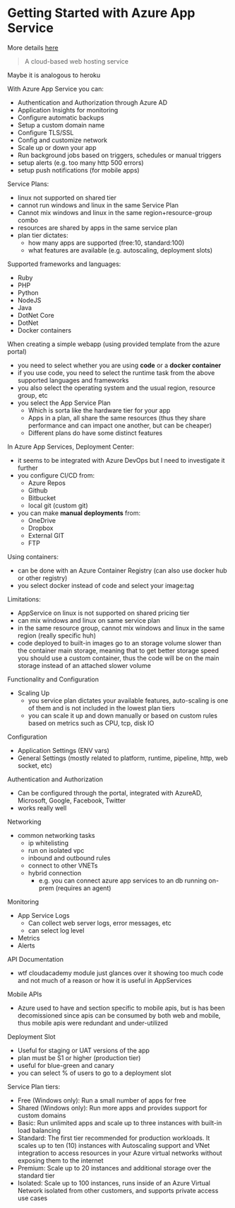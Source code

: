 # Getting Started with Azure App Service

More details [here](https://azure.microsoft.com/en-us/services/app-service/)

> A cloud-based web hosting service

Maybe it is analogous to heroku

With Azure App Service you can:
- Authentication and Authorization through Azure AD
- Application Insights for monitoring
- Configure automatic backups
- Setup a custom domain name
- Configure TLS/SSL
- Config and customize network
- Scale up or down your app
- Run background jobs based on triggers, schedules or manual triggers
- setup alerts (e.g. too many http 500 errors)
- setup push notifications (for mobile apps)

Service Plans:
- linux not supported on shared tier
- cannot run windows and linux in the same Service Plan
- Cannot mix windows and linux in the same region+resource-group combo
- resources are shared by apps in the same service plan
- plan tier dictates:
  - how many apps are supported (free:10, standard:100)
  - what features are available (e.g. autoscaling, deployment slots)


Supported frameworks and languages:
- Ruby
- PHP
- Python
- NodeJS
- Java
- DotNet Core
- DotNet
- Docker containers

When creating a simple webapp (using provided template from the azure portal)
- you need to select whether you are using __code__ or a __docker container__
- if you use code, you need to select the runtime task from the above supported languages and frameworks
- you also select the operating system and the usual region, resource group, etc
- you select the App Service Plan
  - Which is sorta like the hardware tier for your app
  - Apps in a plan, all share the same resources (thus they share performance and can impact one another, but can be cheaper)
  - Different plans do have some distinct features

In Azure App Services, Deployment Center:
- it seems to be integrated with Azure DevOps but I need to investigate it further
- you configure CI/CD from:
  - Azure Repos
  - Github
  - Bitbucket
  - local git (custom git)
- you can make __manual deployments__ from:
  - OneDrive
  - Dropbox
  - External GIT
  - FTP

Using containers:
- can be done with an Azure Container Registry (can also use docker hub or other registry)
- you select docker instead of code and select your image:tag

Limitations:
- AppService on linux is not supported on shared pricing tier
- can mix windows and linux on same service plan
- in the same resource group, cannot mix windows and linux in the same region (really specific huh)
- code deployed to built-in images go to an storage volume slower than the container main storage, meaning that to get better storage speed you should use a custom container, thus the code will be on the main storage instead of an attached slower volume

Functionality and Configuration
- Scaling Up
  - you service plan dictates your available features, auto-scaling is one of them and is not included in the lowest plan tiers
  - you can scale it up and down manually or based on custom rules based on metrics such as CPU, tcp, disk IO

Configuration
- Application Settings  (ENV vars)
- General Settings (mostly related to platform, runtime, pipeline, http, web socket, etc)

Authentication and Authorization
- Can be configured through the portal, integrated with AzureAD, Microsoft, Google, Facebook, Twitter
- works really well

Networking
- common networking tasks
  - ip whitelisting
  - run on isolated vpc
  - inbound and outbound rules
  - connect to other VNETs
  - hybrid connection
    - e.g. you can connect azure app services to an db running on-prem (requires an agent)

Monitoring
- App Service Logs
  - Can collect web server logs, error messages, etc
  - can select log level
- Metrics
- Alerts

API Documentation
- wtf cloudacademy module just glances over it showing too much code and not much of a reason or how it is useful in AppServices

Mobile APIs
- Azure used to have and section specific to mobile apis, but is has been decomissioned since apis can be consumed by both web and mobile, thus mobile apis were redundant and under-utilized

Deployment Slot
- Useful for staging or UAT versions of the app
- plan must be S1 or higher (production tier)
- useful for blue-green and canary
- you can select % of users to go to a deployment slot

Service Plan tiers:
- Free (Windows only): Run a small number of apps for free
- Shared (Windows only): Run more apps and provides support for custom domains
- Basic: Run unlimited apps and scale up to three instances with built-in load balancing
- Standard: The first tier recommended for production workloads. It scales up to ten (10) instances with Autoscaling support and VNet integration to access resources in your Azure virtual networks without exposing them to the internet
- Premium: Scale up to 20 instances and additional storage over the standard tier
- Isolated: Scale up to 100 instances, runs inside of an Azure Virtual Network isolated from other customers, and supports private access use cases
